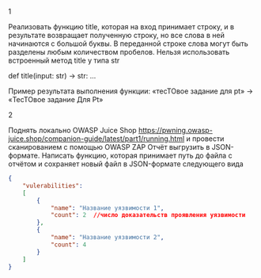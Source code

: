 1

Реализовать функцию title, которая на вход принимает строку, и в результате
возвращает полученную строку, но все слова в ней начинаются с большой буквы. В
переданной строке слова могут быть разделены любым количеством пробелов.
Нельзя использовать встроенный метод title у типа str

def title(input: str) -> str:
 …

Пример результата выполнения функции:
«тесТОвое задание для pt» -> «ТесТОвое задание Для Pt»

2

Поднять локально OWASP Juice Shop https://pwning.owasp-juice.shop/companion-guide/latest/part1/running.html и провести сканированием с помощью OWASP ZAP
Отчёт выгрузить в JSON-формате. Написать функцию, которая принимает путь до файла с отчётом и
сохраняет новый файл в JSON-формате следующего вида

```json
{
    "vulerabilities": 
    [
        {
            "name": "Название уязвимости 1",
            "count": 2  //число доказательств проявления уязвимости
        },
        {
            "name": "Название уязвимости 2",
            "count": 4
        }
    ]
}
```

